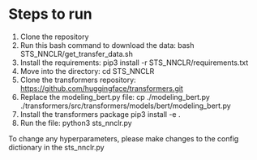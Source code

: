 # Steps to run

1. Clone the repository
2. Run this bash command to download the data: bash STS_NNCLR/get_transfer_data.sh
3. Install the requirements: pip3 install -r STS_NNCLR/requirements.txt
4. Move into the directory: cd STS_NNCLR
5. Clone the transformers repository: https://github.com/huggingface/transformers.git
6. Replace the modeling_bert.py file: cp ./modeling_bert.py ./transformers/src/transformers/models/bert/modeling_bert.py
7. Install the transformers package pip3 install -e .
7. Run the file: python3 sts_nnclr.py


To change any hyperparameters, please make changes to the config dictionary in the sts_nnclr.py
